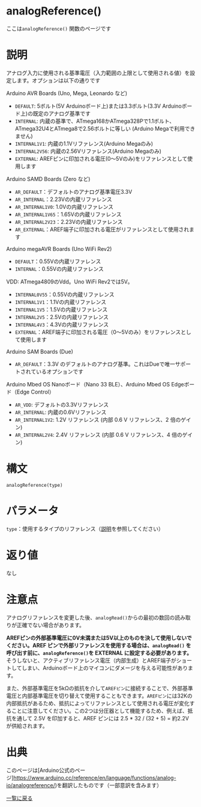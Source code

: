 # analogReference()

ここは`analogReference()` 関数のページです

# 説明

アナログ入力に使用される基準電圧（入力範囲の上限として使用される値）を設定します。オプションは以下の通りです

Arduino AVR Boards (Uno, Mega, Leonardo など)

- `DEFAULT`: 5ボルト(5V Arduinoボード上)または3.3ボルト(3.3V Arduinoボード上)の既定のアナログ基準です
- `INTERNAL`: 内蔵の基準で、ATmega168かATmega328Pで1.1ボルト、ATmega32U4とATmega8で2.56ボルトに等しい (Arduino Megaで利用できません)
- `INTERNAL1V1`: 内蔵の1.1Vリファレンス(Arduino Megaのみ)
- `INTERNAL2V56`: 内蔵の2.56Vリファレンス(Arduino Megaのみ)
- `EXTERNAL`: AREFピンに印加される電圧(0～5Vのみ)をリファレンスとして使用します

Arduino SAMD Boards (Zero など)

- `AR_DEFAULT`：デフォルトのアナログ基準電圧3.3V
- `AR_INTERNAL`：2.23Vの内蔵リファレンス
- `AR_INTERNAL1V0`: 1.0Vの内蔵リファレンス
- `AR_INTERNAL1V65`：1.65Vの内蔵リファレンス
- `AR_INTERNAL2V23`：2.23Vの内蔵リファレンス
- `AR_EXTERNAL`：AREF端子に印加される電圧がリファレンスとして使用されます

Arduino megaAVR Boards (Uno WiFi Rev2)

- `DEFAULT`：0.55Vの内蔵リファレンス
- `INTERNAL`：0.55Vの内蔵リファレンス

VDD: ATmega4809のVdd。Uno WiFi Rev2では5V。

- `INTERNAL0V55`：0.55Vの内蔵リファレンス
- `INTERNAL1V1`：1.1Vの内蔵リファレンス
- `INTERNAL1V5`：1.5Vの内蔵リファレンス
- `INTERNAL2V5`：2.5Vの内蔵リファレンス
- `INTERNAL4V3`：4.3Vの内蔵リファレンス
- `EXTERNAL`：AREF端子に印加される電圧（0〜5Vのみ）をリファレンスとして使用します

Arduino SAM Boards (Due)

- `AR_DEFAULT`：3.3V のデフォルトのアナログ基準。これはDueで唯一サポートされているオプションです

Arduino Mbed OS Nanoボード（Nano 33 BLE）、Arduino Mbed OS Edgeボード（Edge Control）

- `AR_VDD`: デフォルトの3.3Vリファレンス
- `AR_INTERNAL`: 内蔵の0.6Vリファレンス
- `AR_INTERNAL1V2`: 1.2V リファレンス (内部 0.6 V リファレンス、2 倍のゲイン)
- `AR_INTERNAL2V4`: 2.4V リファレンス (内部 0.6 V リファレンス、4 倍のゲイン)

# 構文

`analogReference(type)`

# パラメータ

`type`：使用するタイプのリファレンス（[説明](#説明)を参照してください）

# 返り値

なし

# 注意点

アナログリファレンスを変更した後、`analogRead()`からの最初の数回の読み取りが正確でない場合があります。

**AREFピンの外部基準電圧に0V未満または5V以上のものを決して使用しないでください。AREF ピンで外部リファレンスを使用する場合は、`analogRead()` を呼び出す前に、`analogReference()`を EXTERNAL に設定する必要があります。**
そうしないと、アクティブリファレンス電圧（内部生成）とAREF端子がショートしてしまい、Arduinoボード上のマイコンにダメージを与える可能性があります。

また、外部基準電圧を5kΩの抵抗を介して`AREFピン`に接続することで、外部基準電圧と内部基準電圧を切り替えて使用することもできます。`AREFピン`には32Kの内部抵抗があるため、抵抗によってリファレンスとして使用される電圧が変化することに注意してください。この2つは分圧器として機能するため、例えば、抵抗を通して 2.5V を印加すると、AREF ピンには 2.5 * 32 / (32 + 5) = 約2.2V が供給されます。

# 出典

このページは[Arduino公式のページ]https://www.arduino.cc/reference/en/language/functions/analog-io/analogreference/)を翻訳したものです（一部意訳を含みます）

[一覧に戻る](http://pages.nchlab.net/Arduino/ref/)
